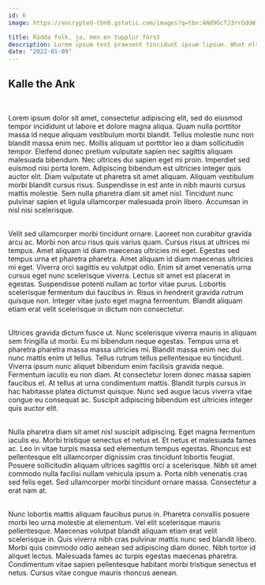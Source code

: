 ```yaml
---
id: 6
image: https://encrypted-tbn0.gstatic.com/images?q=tbn:ANd9GcTJ3rrGdUW-_cGujV95f4twDbNNtlooKIWl8g&usqp=CAU

title: Rädda folk, ja, men en tupplur först
description: Lorem ipsum text praesent tincidunt ipsum lipsum. What else?
date: "2022-01-09"
--- 
```


<h2 class="text-lg font-black">Kalle the Ank</h2>  
<br> 

Lorem ipsum dolor sit amet, consectetur adipiscing elit, sed do eiusmod tempor incididunt ut labore et dolore magna aliqua. Quam nulla porttitor massa id neque aliquam vestibulum morbi blandit. Tellus molestie nunc non blandit massa enim nec. Mollis aliquam ut porttitor leo a diam sollicitudin tempor. Eleifend donec pretium vulputate sapien nec sagittis aliquam malesuada bibendum. Nec ultrices dui sapien eget mi proin. Imperdiet sed euismod nisi porta lorem. Adipiscing bibendum est ultricies integer quis auctor elit. Diam vulputate ut pharetra sit amet aliquam. Aliquam vestibulum morbi blandit cursus risus. Suspendisse in est ante in nibh mauris cursus mattis molestie. Sem nulla pharetra diam sit amet nisl. Tincidunt nunc pulvinar sapien et ligula ullamcorper malesuada proin libero. Accumsan in nisl nisi scelerisque.  
<br>

Velit sed ullamcorper morbi tincidunt ornare. Laoreet non curabitur gravida arcu ac. Morbi non arcu risus quis varius quam. Cursus risus at ultrices mi tempus. Amet aliquam id diam maecenas ultricies mi eget. Egestas sed tempus urna et pharetra pharetra. Amet aliquam id diam maecenas ultricies mi eget. Viverra orci sagittis eu volutpat odio. Enim sit amet venenatis urna cursus eget nunc scelerisque viverra. Lectus sit amet est placerat in egestas. Suspendisse potenti nullam ac tortor vitae purus. Lobortis scelerisque fermentum dui faucibus in. Risus in hendrerit gravida rutrum quisque non. Integer vitae justo eget magna fermentum. Blandit aliquam etiam erat velit scelerisque in dictum non consectetur.  
<br>

Ultrices gravida dictum fusce ut. Nunc scelerisque viverra mauris in aliquam sem fringilla ut morbi. Eu mi bibendum neque egestas. Tempus urna et pharetra pharetra massa massa ultricies mi. Blandit massa enim nec dui nunc mattis enim ut tellus. Tellus rutrum tellus pellentesque eu tincidunt. Viverra ipsum nunc aliquet bibendum enim facilisis gravida neque. Fermentum iaculis eu non diam. At consectetur lorem donec massa sapien faucibus et. At tellus at urna condimentum mattis. Blandit turpis cursus in hac habitasse platea dictumst quisque. Nunc sed augue lacus viverra vitae congue eu consequat ac. Suscipit adipiscing bibendum est ultricies integer quis auctor elit.  
<br>

Nulla pharetra diam sit amet nisl suscipit adipiscing. Eget magna fermentum iaculis eu. Morbi tristique senectus et netus et. Et netus et malesuada fames ac. Leo in vitae turpis massa sed elementum tempus egestas. Rhoncus est pellentesque elit ullamcorper dignissim cras tincidunt lobortis feugiat. Posuere sollicitudin aliquam ultrices sagittis orci a scelerisque. Nibh sit amet commodo nulla facilisi nullam vehicula ipsum a. Porta nibh venenatis cras sed felis eget. Sed ullamcorper morbi tincidunt ornare massa. Consectetur a erat nam at.  
<br>

Nunc lobortis mattis aliquam faucibus purus in. Pharetra convallis posuere morbi leo urna molestie at elementum. Vel elit scelerisque mauris pellentesque. Maecenas volutpat blandit aliquam etiam erat velit scelerisque in. Quis viverra nibh cras pulvinar mattis nunc sed blandit libero. Morbi quis commodo odio aenean sed adipiscing diam donec. Nibh tortor id aliquet lectus. Malesuada fames ac turpis egestas maecenas pharetra. Condimentum vitae sapien pellentesque habitant morbi tristique senectus et netus. Cursus vitae congue mauris rhoncus aenean.